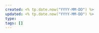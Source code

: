 ```yaml
---
created: <% tp.date.now("YYYY-MM-DD") %>
updated: <% tp.date.now("YYYY-MM-DD") %>
type: 
tags: []
---
```

